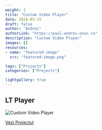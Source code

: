 ```yaml
---
weight: 1
title: "Custom Video Player"
date: 2024-03-15
draft: false
author: "Andrei"
authorLink: "https://paul-andrei-onac.ro"
description: "Custom Video Player"
images: []
resources:
- name: "featured-image"
  src: "featured-image.png"

tags: ["Projects"]
categories: ["Projects"]

lightgallery: true
---
```


## LT Player

![Custom Video Player](/image.png)

[Vezi Proiectul](https://player.lt.org/)
